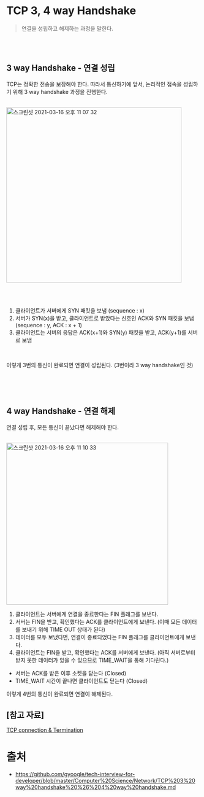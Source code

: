 # TCP 3, 4 way Handshake

> 연결을 성립하고 해제하는 과정을 말한다.



<br><br>

## 3 way Handshake - 연결 성립

TCP는 정확한 전송을 보장해야 한다. 따라서 통신하기에 앞서, 논리적인 접속을 성립하기 위해 3 way handshake 과정을 진행한다.

<br>

<img width="457" alt="스크린샷 2021-03-16 오후 11 07 32" src="https://user-images.githubusercontent.com/46706670/111323348-226d8880-86ad-11eb-9b81-d23971c8aa30.png">



<br><br>

1. 클라이언트가 서버에게 SYN 패킷을 보냄 (sequence : x)
2. 서버가 SYN(x)을 받고, 클라이언트로 받았다는 신호인 ACK와 SYN 패킷을 보냄 (sequence : y, ACK : x + 1)
3. 클라이언트는 서버의 응답은 ACK(x+1)와 SYN(y) 패킷을 받고, ACK(y+1)를 서버로 보냄

<br>

이렇게 3번의 통신이 완료되면 연결이 성립된다. (3번이라 3 way handshake인 것)

<br><br><br>

## 4 way Handshake - 연결 해제

연결 성립 후, 모든 통신이 끝났다면 해제해야 한다.

<br>

<img width="422" alt="스크린샷 2021-03-16 오후 11 10 33" src="https://user-images.githubusercontent.com/46706670/111323361-24cfe280-86ad-11eb-9f45-0e9281516059.png">



<br>

1. 클라이언트는 서버에게 연결을 종료한다는 FIN 플래그를 보낸다.
2. 서버는 FIN을 받고, 확인했다는 ACK를 클라이언트에게 보낸다. (이때 모든 데이터를 보내기 위해 TIME OUT 상태가 된다)
3. 데이터를 모두 보냈다면, 연결이 종료되었다는 FIN 플래그를 클라이언트에게 보낸다.
4. 클라이언트는 FIN을 받고, 확인했다는 ACK를 서버에게 보낸다. (아직 서버로부터 받지 못한 데이터가 있을 수 있으므로 TIME_WAIT을 통해 기다린다.)

- 서버는 ACK를 받은 이후 소켓을 닫는다 (Closed)
- TIME_WAIT 시간이 끝나면 클라이언트도 닫는다 (Closed)



이렇게 4번의 통신이 완료되면 연결이 해제된다.





## **[참고 자료]**

[TCP connection & Termination](https://www.geeksforgeeks.org/tcp-connection-termination/)



# 출처

* https://github.com/gyoogle/tech-interview-for-developer/blob/master/Computer%20Science/Network/TCP%203%20way%20handshake%20%26%204%20way%20handshake.md
